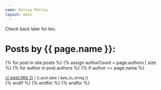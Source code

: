 ```yaml
---
name: Kelsey Malloy
layout: main
---
```


Check back later for bio.


# Posts by {{ page.name }}:
{% for post in site.posts %}
  {% assign authorCount = page.authors | size %}
  {% for author in post.authors %}
    {% if author == page.name %}
      <div class="tag-list">
        <span><a href="{{ site.baseurl }}{{ post.url }}">{{ post.title }}</a></span>
        <small><span>| {{ post.date | date_to_string }}</span></small>
      </div>
    {% endif %}
  {% endfor %}
{% endfor %}

